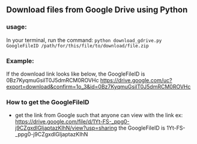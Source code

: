 ## Download files from Google Drive using Python

### usage:
In your terminal, run the command:
`python download_gdrive.py GoogleFileID /path/for/this/file/to/download/file.zip`


### Example:
If the download link looks like below, the GoogleFileID is 0Bz7KyqmuGsilT0J5dmRCM0ROVHc
https://drive.google.com/uc?export=download&confirm=1o_3&id=0Bz7KyqmuGsilT0J5dmRCM0ROVHc

### How to get the GoogleFileID
- get the link from Google such that anyone can view with the link
ex: https://drive.google.com/file/d/1Yt-FS-_ppg0-j9CZgxdIGIjaptazKIhN/view?usp=sharing
the GoogleFileID is 1Yt-FS-_ppg0-j9CZgxdIGIjaptazKIhN
